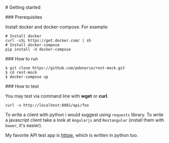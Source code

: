 
# Getting started

### Prerequisites

Install docker and docker-compose. For example:

```
# Install docker
curl -sSL https://get.docker.com/ | sh
# Install docker-compose
pip install -U docker-compose
```

### How to run

```
$ git clone https://github.com/pdonorio/rest-mock.git
$ cd rest-mock
$ docker-compose up
```

### How to test

You may test via command line with **wget** or **curl**.

```
curl -v http://localhost:8081/api/foo
```

To write a client with python i would suggest using `requests` library.
To write a javascript client take a look at `Angularjs` and `Restangular` (install them with `bower`, it's easier).

My favorite API test app is [httpie](http://httpie.org), which is written in python too.
